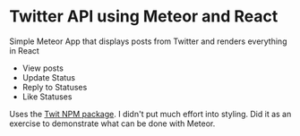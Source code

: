 # Twitter API using Meteor and React
Simple Meteor App that displays posts from Twitter and renders everything in React
- View posts
- Update Status
- Reply to Statuses
- Like Statuses

Uses the [Twit NPM package](https://github.com/ttezel/twit). I didn't put much effort into styling. Did it as an exercise to demonstrate what can be done with Meteor.
